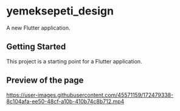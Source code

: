 # yemeksepeti_design

A new Flutter application.

## Getting Started

This project is a starting point for a Flutter application.

## Preview of the page

https://user-images.githubusercontent.com/45571159/172479338-8c104afa-ee50-48cf-a10b-410b74c8b712.mp4

